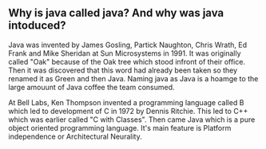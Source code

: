 <h2> Why is java called java? And why was java intoduced? </h2>

<p> Java was invented by James Gosling, Partick Naughton, Chris Wrath, Ed Frank and Mike Sheridan at Sun Microsystems in 1991. It was
originally called "Oak" because of the Oak tree which stood infront of their office. Then it was discovered that this word had already been
taken so they renamed it as Green and then Java. Naming java as Java is a hoamge to the large amouunt of Java coffee the team consumed. 

At Bell Labs, Ken Thompson invented a programming language called B which led to development of C in 1972 by Dennis Ritchie. This led to C++ 
which was earlier called "C with Classes". Then came Java which is a pure object oriented programming language. It's main feature is Platform 
independence or Architectural Neurality. </p>
